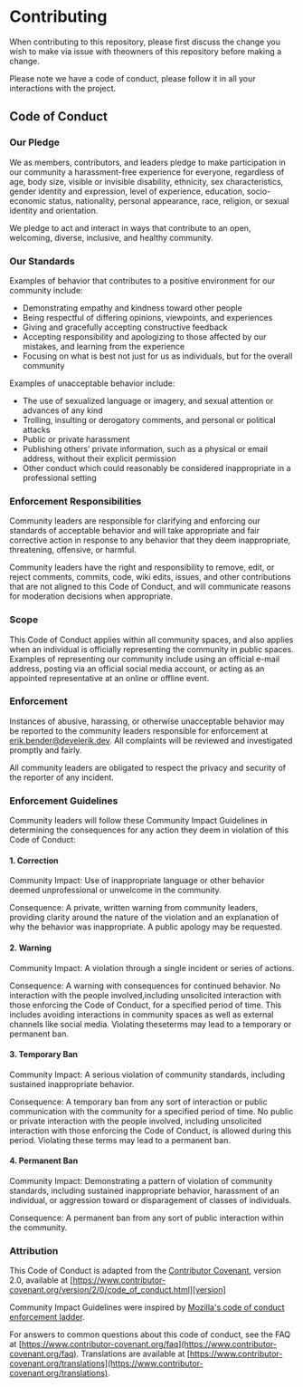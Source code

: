 # Contributing

When contributing to this repository, please first discuss the change you wish to make via issue
with theowners of this repository before making a change.

Please note we have a code of conduct, please follow it in all your interactions with the project.

## Code of Conduct

### Our Pledge

We as members, contributors, and leaders pledge to make participation in our community a
harassment-free experience for everyone, regardless of age, body size, visible or invisible
disability, ethnicity, sex characteristics, gender identity and expression, level of experience,
education, socio-economic status, nationality, personal appearance, race, religion, or sexual
identity and orientation.

We pledge to act and interact in ways that contribute to an open, welcoming, diverse, inclusive, and
healthy community.

### Our Standards

Examples of behavior that contributes to a positive environment for our community include:

- Demonstrating empathy and kindness toward other people
- Being respectful of differing opinions, viewpoints, and experiences
- Giving and gracefully accepting constructive feedback
- Accepting responsibility and apologizing to those affected by our mistakes, and learning from the
experience
- Focusing on what is best not just for us as individuals, but for the overall community

Examples of unacceptable behavior include:

- The use of sexualized language or imagery, and sexual attention or advances of any kind
- Trolling, insulting or derogatory comments, and personal or political attacks
- Public or private harassment
- Publishing others’ private information, such as a physical or email address, without their
explicit permission
- Other conduct which could reasonably be considered inappropriate in a professional setting

### Enforcement Responsibilities

Community leaders are responsible for clarifying and enforcing our standards of acceptable behavior
and will take appropriate and fair corrective action in response to any behavior that they deem
inappropriate, threatening, offensive, or harmful.

Community leaders have the right and responsibility to remove, edit, or reject comments, commits,
code, wiki edits, issues, and other contributions that are not aligned to this Code of Conduct, and
will communicate reasons for moderation decisions when appropriate.

### Scope

This Code of Conduct applies within all community spaces, and also applies when an individual is
officially representing the community in public spaces. Examples of representing our community
include using an official e-mail address, posting via an official social media account, or acting as
an appointed representative at an online or offline event.

### Enforcement

Instances of abusive, harassing, or otherwise unacceptable behavior may be reported to the community
leaders responsible for enforcement at [erik.bender@develerik.dev](mailto:erik.bender@develerik.dev).
All complaints will be reviewed and investigated promptly and fairly.

All community leaders are obligated to respect the privacy and security of the reporter of any
incident.

### Enforcement Guidelines

Community leaders will follow these Community Impact Guidelines in determining the consequences for
any action they deem in violation of this Code of Conduct:

#### 1. Correction

Community Impact: Use of inappropriate language or other behavior deemed unprofessional or unwelcome
in the community.

Consequence: A private, written warning from community leaders, providing clarity around the nature
of the violation and an explanation of why the behavior was inappropriate. A public apology may be
requested.

#### 2. Warning

Community Impact: A violation through a single incident or series of actions.

Consequence: A warning with consequences for continued behavior. No interaction with the people
involved,including unsolicited interaction with those enforcing the Code of Conduct, for a specified
period of time. This includes avoiding interactions in community spaces as well as external channels
like social media. Violating theseterms may lead to a temporary or permanent ban.

#### 3. Temporary Ban

Community Impact: A serious violation of community standards, including sustained inappropriate
behavior.

Consequence: A temporary ban from any sort of interaction or public communication with the community
for a specified period of time. No public or private interaction with the people involved, including
unsolicited interaction with those enforcing the Code of Conduct, is allowed during this period.
Violating these terms may lead to a permanent ban.

#### 4. Permanent Ban

Community Impact: Demonstrating a pattern of violation of community standards, including sustained
inappropriate behavior, harassment of an individual, or aggression toward or disparagement of
classes of individuals.

Consequence: A permanent ban from any sort of public interaction within the community.

### Attribution

This Code of Conduct is adapted from the [Contributor Covenant][homepage], version 2.0, available at
[https://www.contributor-covenant.org/version/2/0/code_of_conduct.html][version]

Community Impact Guidelines were inspired by [Mozilla's code of conduct enforcement ladder][mozilla].

For answers to common questions about this code of conduct, see the FAQ at
[https://www.contributor-covenant.org/faq](https://www.contributor-covenant.org/faq). Translations
are available at
[https://www.contributor-covenant.org/translations](https://www.contributor-covenant.org/translations).

[homepage]: https://contributor-covenant.org
[version]: https://www.contributor-covenant.org/version/2/0/code_of_conduct.html
[mozilla]: https://github.com/mozilla/diversity
